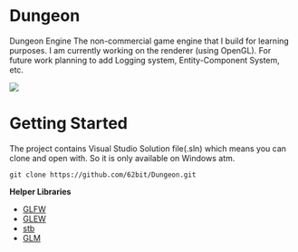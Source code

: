 # Dungeon
Dungeon Engine
The non-commercial game engine that I build for learning purposes. I am currently working on the renderer (using OpenGL). For future work planning to add Logging system, Entity-Component System, etc.

![](dungeon.gif)

# Getting Started
The project contains Visual Studio Solution file(.sln) which means you can clone and open with. So it is only available on Windows atm.

```
git clone https://github.com/62bit/Dungeon.git
```

**Helper Libraries**
- [GLFW](https://www.glfw.org/)
- [GLEW](http://glew.sourceforge.net/)
- [stb](https://github.com/nothings/stb)
- [GLM](https://glm.g-truc.net/)
